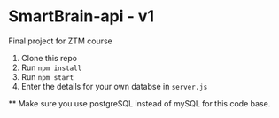 # SmartBrain-api - v1

Final project for ZTM course

1. Clone this repo
2. Run `npm install`
3. Run `npm start`
4. Enter the details for your own databse in `server.js`

\*\* Make sure you use postgreSQL instead of mySQL for this code base.

